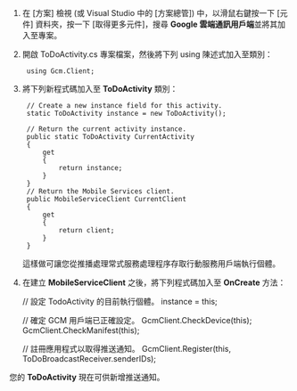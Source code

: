 
1. 在 [方案] 檢視 (或 Visual Studio 中的 [方案總管]) 中，以滑鼠右鍵按一下 [元件] 資料夾，按一下 [取得更多元件]，搜尋 **Google 雲端通訊用戶端**並將其加入至專案。
2. 開啟 ToDoActivity.cs 專案檔案，然後將下列 using 陳述式加入至類別：
   
        using Gcm.Client;
3. 將下列新程式碼加入至 **ToDoActivity** 類別： 
   
        // Create a new instance field for this activity.
        static ToDoActivity instance = new ToDoActivity();
   
        // Return the current activity instance.
        public static ToDoActivity CurrentActivity
        {
            get
            {
                return instance;
            }
        }
        // Return the Mobile Services client.
        public MobileServiceClient CurrentClient
        {
            get
            {
                return client;
            }
        }
   
    這樣做可讓您從推播處理常式服務處理程序存取行動服務用戶端執行個體。
4. 在建立 **MobileServiceClient** 之後，將下列程式碼加入至 **OnCreate** 方法：
   
     // 設定 TodoActivity 的目前執行個體。
     instance = this;
   
     // 確定 GCM 用戶端已正確設定。
     GcmClient.CheckDevice(this); GcmClient.CheckManifest(this);
   
     // 註冊應用程式以取得推送通知。
     GcmClient.Register(this, ToDoBroadcastReceiver.senderIDs);

您的 **ToDoActivity** 現在可供新增推送通知。

